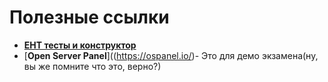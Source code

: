 # Полезные ссылки
- [**ЕНТ тесты и конструктор**](https://reshuent.kz/)
- [**Open Server Panel**]((https://ospanel.io/)- Это для демо экзамена(ну, вы же помните что это, верно?)
